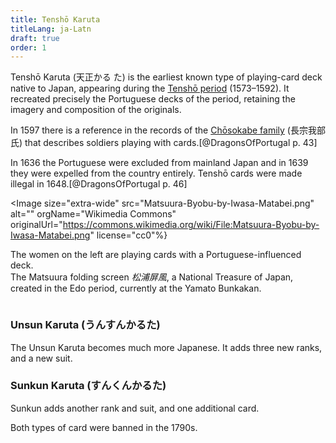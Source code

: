 ```yaml
---
title: Tenshō Karuta
titleLang: ja-Latn
draft: true
order: 1
---
```


<p class="lead"><span lang="ja-Latn" class="noun">Tenshō Karuta</span> (<span lang="ja">天正かる た</span>) is the earliest known type of playing-card deck native to Japan, appearing during the <a href="https://en.wikipedia.org/wiki/Tensh%C5%8D_(Momoyama_period)"><span lang="ja-Latn" class="noun">Tenshō</span> period</a> (1573–1592). It recreated precisely the Portuguese decks of the period, retaining the imagery and composition of the originals.</p>

In 1597 there is a reference in the records of the [<span lang="ja-Latn" class="noun">Chōsokabe</span> family](https://en.wikipedia.org/wiki/Ch%C5%8Dsokabe_clan) (<span lang="ja">長宗我部氏</span>) that describes soldiers playing with cards.[@DragonsOfPortugal p. 43]

In 1636 the Portuguese were excluded from mainland Japan and in 1639 they were
expelled from the country entirely. <span lang="ja-Latn"
class="noun">Tenshō</span> cards were made illegal in 1648.[@DragonsOfPortugal
p. 46]

<Image
size="extra-wide"
src="Matsuura-Byobu-by-Iwasa-Matabei.png"
alt="" 
orgName="Wikimedia Commons"
originalUrl="https://commons.wikimedia.org/wiki/File:Matsuura-Byobu-by-Iwasa-Matabei.png"
license="cc0"%}

The women on the left are playing cards with a Portuguese-influenced deck.<br/>
The Matsuura folding screen <cite lang="ja">松浦屏風</cite>, a National Treasure of Japan, created in the Edo period, currently at the <span lang="ja-Latn" class="noun">Yamato Bunkakan</span>.

</Image>

<figure itemscope="itemscope" itemtype="http://schema.org/CreativeWork" class="wide"><img
itemprop="image" src="/images/" alt="" />
<figcaption></figcaption></figure>


### <span lang="ja-Latn" class="noun">Unsun Karuta</span> (<span lang="ja">うんすんかるた</span>)

The Unsun Karuta becomes much more Japanese. It adds three new ranks, and a new suit.

### <span lang="ja-Latn" class="noun">Sunkun Karuta</span> (<span lang="ja">すんくんかるた</span>)


Sunkun adds another rank and suit, and one additional card.

Both types of card were banned in the 1790s.
